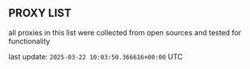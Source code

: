 ## PROXY LIST

all proxies in this list were collected from open sources and tested for functionality

last update: `2025-03-22 10:03:50.366616+00:00` UTC